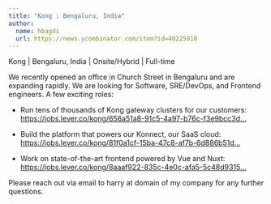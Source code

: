 ```yaml
---
title: "Kong : Bengaluru, India"
author:
  name: hbagdi
  url: https://news.ycombinator.com/item?id=40225918
---
```

Kong | Bengaluru, India | Onsite&#x2F;Hybrid | Full-time

We recently opened an office in Church Street in Bengaluru and are expanding rapidly. We are looking for Software, SRE&#x2F;DevOps, and Frontend engineers. A few exciting roles:

- Run tens of thousands of Kong gateway clusters for our customers: <a href="https:&#x2F;&#x2F;jobs.lever.co&#x2F;kong&#x2F;656a51a8-91c5-4a97-b76c-f3e9bcc3dfbf" rel="nofollow">https:&#x2F;&#x2F;jobs.lever.co&#x2F;kong&#x2F;656a51a8-91c5-4a97-b76c-f3e9bcc3d...</a>

- Build the platform that powers our Konnect, our SaaS cloud: <a href="https:&#x2F;&#x2F;jobs.lever.co&#x2F;kong&#x2F;81f0a1cf-15ba-47c8-af7b-6d886b51de19" rel="nofollow">https:&#x2F;&#x2F;jobs.lever.co&#x2F;kong&#x2F;81f0a1cf-15ba-47c8-af7b-6d886b51d...</a>

- Work on state-of-the-art frontend powered by Vue and Nuxt: <a href="https:&#x2F;&#x2F;jobs.lever.co&#x2F;kong&#x2F;8aaaf922-835c-4e0c-afa5-5c48d93155f3" rel="nofollow">https:&#x2F;&#x2F;jobs.lever.co&#x2F;kong&#x2F;8aaaf922-835c-4e0c-afa5-5c48d9315...</a>

Please reach out via email to harry at domain of my company for any further questions.
